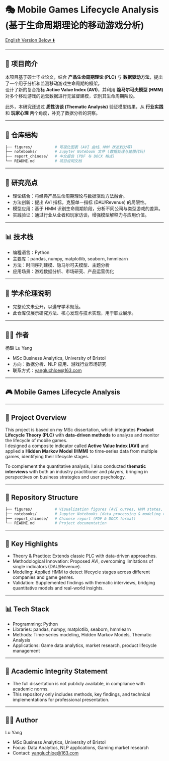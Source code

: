 # 🎭 Mobile Games Lifecycle Analysis (基于生命周期理论的移动游戏分析)

[English Version Below ⬇️](#english-version)

---

## 📖 项目简介

本项目基于硕士毕业论文，结合 **产品生命周期理论 (PLC)** 与 **数据驱动方法**，提出了一个用于分析和监测移动游戏生命周期的框架。  
设计了新的复合指标 **Active Value Index (AVI)**，并利用 **隐马尔可夫模型 (HMM)** 对多个移动游戏的运营数据进行无监督建模，识别其生命周期阶段。  

此外，本研究还通过 **质性访谈 (Thematic Analysis)** 验证模型结果，从 **行业实践** 和 **玩家心理** 两个角度，补充了数据分析的洞察。  

---

## 📂 仓库结构

```bash
├── figures/          # 可视化图表 (AVI 曲线、HMM 状态划分等)
├── notebooks/        # Jupyter Notebook 文件 (数据处理与建模代码)
├── report_chinese/   # 中文报告 (PDF 与 DOCX 格式)
└── README.md         # 项目说明文档
```


---

## 🔑 研究亮点

- 理论结合：将经典产品生命周期理论与数据驱动方法融合。
- 方法创新：提出 AVI 指标，克服单一指标 (DAU/Revenue) 的局限性。
- 模型应用：基于 HMM 识别生命周期阶段，分析不同公司与类型游戏的差异。
- 实践验证：通过行业从业者和玩家访谈，增强模型解释力与应用价值。

---

## 📊 技术栈

- 编程语言：Python
- 主要库：pandas, numpy, matplotlib, seaborn, hmmlearn
- 方法：时间序列建模、隐马尔可夫模型、主题分析
- 应用场景：游戏数据分析、市场研究、产品运营优化

---

## 📑 学术伦理说明

- 完整论文未公开，以遵守学术规范。
- 此仓库仅展示研究方法、核心发现与技术实现，用于职业展示。

---

## 👩‍💻 作者
杨璐 Lu Yang  
- MSc Business Analytics, University of Bristol  
- 方向：数据分析、NLP 应用、游戏行业市场研究  
- 联系方式：yangluchloe@163.com  

---

<a id="english-version"></a>
## 🎮 Mobile Games Lifecycle Analysis

---

## 📖 Project Overview

This project is based on my MSc dissertation, which integrates **Product Lifecycle Theory (PLC)** with **data-driven methods** to analyze and monitor the lifecycle of mobile games.  
I designed a composite indicator called **Active Value Index (AVI)** and applied a **Hidden Markov Model (HMM)** to time-series data from multiple games, identifying their lifecycle stages.  

To complement the quantitative analysis, I also conducted **thematic interviews** with both an industry practitioner and players, bringing in perspectives on business strategies and user psychology.  

---

## 📂 Repository Structure
```bash
├── figures/          # Visualization figures (AVI curves, HMM states, etc.)
├── notebooks/        # Jupyter Notebooks (data processing & modeling code)
├── report_chinese/   # Chinese report (PDF & DOCX format)
└── README.md         # Project documentation
```
---

## 🔑 Key Highlights

- Theory & Practice: Extends classic PLC with data-driven approaches.
- Methodological Innovation: Proposed AVI, overcoming limitations of single indicators (DAU/Revenue).
- Modeling: Applied HMM to detect lifecycle stages across different companies and game genres.
- Validation: Supplemented findings with thematic interviews, bridging quantitative models and real-world insights.

---

## 📊 Tech Stack

- Programming: Python
- Libraries: pandas, numpy, matplotlib, seaborn, hmmlearn
- Methods: Time-series modeling, Hidden Markov Models, Thematic Analysis
- Applications: Game data analytics, market research, product lifecycle management

---

## 📑 Academic Integrity Statement

- The full dissertation is not publicly available, in compliance with academic norms.
- This repository only includes methods, key findings, and technical implementations for professional presentation.

---


## 👩‍💻 Author
Lu Yang  
- MSc Business Analytics, University of Bristol  
- Focus: Data Analytics, NLP applications, Gaming market research  
- Contact: yangluchloe@163.com  
